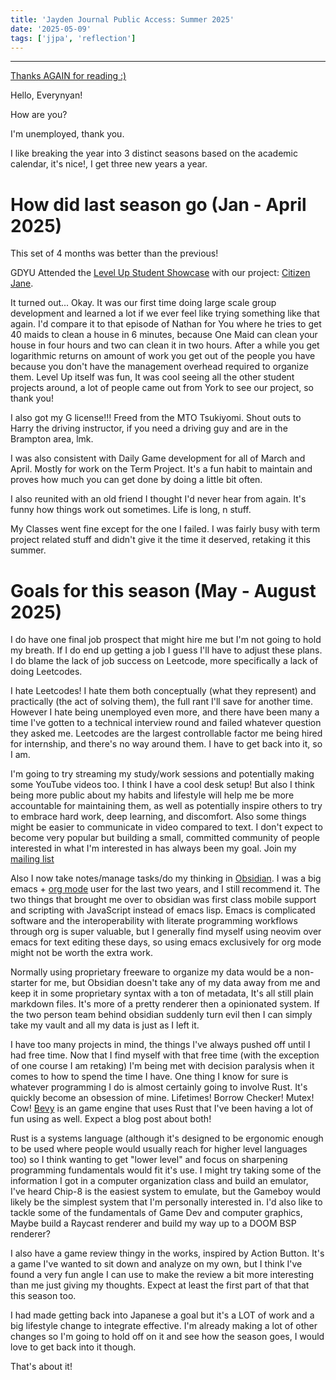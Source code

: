 ```yaml
---
title: 'Jayden Journal Public Access: Summer 2025'
date: '2025-05-09'
tags: ['jjpa', 'reflection']
---
```


---

[Thanks AGAIN for reading :)](https://youtu.be/3GRXCLYibBg?si=ERXsntTBSzyfhue_)

Hello, Everynyan!

How are you?

I'm unemployed, thank you.

I like breaking the year into 3 distinct seasons based on the academic calendar, it's nice!, I get three new years a year.

# How did last season go (Jan - April 2025)

This set of 4 months was better than the previous!

GDYU Attended the [Level Up Student Showcase](https://levelupshowcase.com/) with our project: [Citizen Jane](https://gdyu.itch.io/citizen-jane).

It turned out... Okay. It was our first time doing large scale group development and learned a lot if we ever feel like trying something like that again. I'd compare it to that episode of Nathan for You where he tries to get 40 maids to clean a house in 6 minutes, because One Maid can clean your house in four hours and two can clean it in two hours. After a while you get logarithmic returns on amount of work you get out of the people you have because you don't have the management overhead required to organize them. Level Up itself was fun, It was cool seeing all the other student projects around, a lot of people came out from York to see our project, so thank you!

I also got my G license!!! Freed from the MTO Tsukiyomi. Shout outs to Harry the driving instructor, if you need a driving guy and are in the Brampton area, lmk.

I was also consistent with Daily Game development for all of March and April. Mostly for work on the Term Project. It's a fun habit to maintain and proves how much you can get done by doing a little bit often.

I also reunited with an old friend I thought I'd never hear from again. It's funny how things work out sometimes. Life is long, n stuff.

My Classes went fine except for the one I failed. I was fairly busy with term project related stuff and didn't give it the time it deserved, retaking it this summer.

# Goals for this season (May - August 2025)

I do have one final job prospect that might hire me but I'm not going to hold my breath. If I do end up getting a job I guess I'll have to adjust these plans. I do blame the lack of job success on Leetcode, more specifically a lack of doing Leetcodes.

I hate Leetcodes! I hate them both conceptually (what they represent) and practically (the act of solving them), the full rant I'll save for another time. However I hate being unemployed even more, and there have been many a time I've gotten to a technical interview round and failed whatever question they asked me. Leetcodes are the largest controllable factor me being hired for internship, and there's no way around them. I have to get back into it, so I am.

I'm going to try streaming my study/work sessions and potentially making some YouTube videos too. I think I have a cool desk setup! But also I think being more public about my habits and lifestyle will help me be more accountable for maintaining them, as well as potentially inspire others to try to embrace hard work, deep learning, and discomfort. Also some things might be easier to communicate in video compared to text. I don't expect to become very popular but building a small, committed community of people interested in what I'm interested in has always been my goal. Join my [mailing list](http://jaydenpb.net/mail)

Also I now take notes/manage tasks/do my thinking in [Obsidian](https://obsidian.md/). I was a big emacs + [org mode](https://orgmode.org/) user for the last two years, and I still recommend it. The two things that brought me over to obsidian was first class mobile support and scripting with JavaScript instead of emacs lisp. Emacs is complicated software and the interoperability with literate programming workflows through org is super valuable, but I generally find myself using neovim over emacs for text editing these days, so using emacs exclusively for org mode might not be worth the extra work.

Normally using proprietary freeware to organize my data would be a non-starter for me, but Obsidian doesn't take any of my data away from me and keep it in some proprietary syntax with a ton of metadata, It's all still plain markdown files. It's more of a pretty renderer then a opinionated system. If the two person team behind obsidian suddenly turn evil then I can simply take my vault and all my data is just as I left it.

I have too many projects in mind, the things I've always pushed off until I had free time. Now that I find myself with that free time (with the exception of one course I am retaking) I'm being met with decision paralysis when it comes to how to spend the time I have. One thing I know for sure is whatever programming I do is almost certainly going to involve Rust. It's quickly become an obsession of mine. Lifetimes! Borrow Checker! Mutex! Cow! [Bevy](https://bevyengine.org/) is an game engine that uses Rust that I've been having a lot of fun using as well. Expect a blog post about both!

Rust is a systems language (although it's designed to be ergonomic enough to be used where people would usually reach for higher level languages too) so I think wanting to get "lower level" and focus on sharpening programming fundamentals would fit it's use. I might try taking some of the information I got in a computer organization class and build an emulator, I've heard Chip-8 is the easiest system to emulate, but the Gameboy would likely be the simplest system that I'm personally interested in. I'd also like to tackle some of the fundamentals of Game Dev and computer graphics, Maybe build a Raycast renderer and build my way up to a DOOM BSP renderer?

I also have a game review thingy in the works, inspired by Action Button. It's a game I've wanted to sit down and analyze on my own, but I think I've found a very fun angle I can use to make the review a bit more interesting than me just giving my thoughts. Expect at least the first part of that that this season too.

I had made getting back into Japanese a goal but it's a LOT of work and a big lifestyle change to integrate effective. I'm already making a lot of other changes so I'm going to hold off on it and see how the season goes, I would love to get back into it though.

That's about it!
